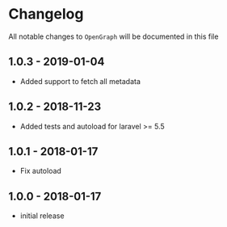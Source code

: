 # Changelog

All notable changes to `OpenGraph` will be documented in this file

## 1.0.3 - 2019-01-04
- Added support to fetch all metadata

## 1.0.2 - 2018-11-23
- Added tests and autoload for laravel >= 5.5

## 1.0.1 - 2018-01-17
- Fix autoload

## 1.0.0 - 2018-01-17
- initial release
